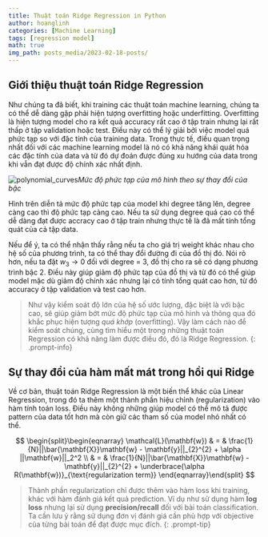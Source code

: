 ```yaml
---
title: Thuật toán Ridge Regression in Python
author: hoanglinh
categories: [Machine Learning]
tags: [regression model]
math: true
img_path: posts_media/2023-02-18-posts/
---
```


## Giới thiệu thuật toán Ridge Regression

Như chúng ta đã biết, khi training các thuật toán machine learning, chúng ta có thể dễ dàng gặp phải hiện tượng overfitting hoặc underfitting. Overfitting là hiện tượng model cho ra kết quả accuracy rất cao ở tập train nhưng lại rất thấp ở tập validation hoặc test. Điều này có thể lý giải bởi việc model quá phức tạp so với đặc tính của training data. Trong thực tế, điều quan trọng nhất đối với các machine learning model là nó có khả năng khái quát hóa các đặc tính của data và từ đó dự đoán được đúng xu hướng của data trong khi vẫn đạt được độ chính xác nhất định.

![polynomial_curves](polynomial_curves.png)_Mức độ phức tạp của mô hình theo sự thay đổi của bậc_

Hình trên diễn tả mức độ phức tạp của model khi degree tăng lên, degree càng cao thì độ phức tạp càng cao. Nếu ta sử dụng degree quá cao có thể dễ dàng đạt được accracy cao ở tập train nhưng thực tế là đã mất tính tổng quát của cả tập data. 

Nếu để ý, ta có thể nhận thấy rằng nếu ta cho giá trị weight khác nhau cho hệ số của phương trình, ta có thể thay đổi đường đi của đồ thị đó. Nói rõ hơn, nếu ta đặt $w_3 \rightarrow 0$ đối với degree = 3, đồ thị cho ra sẽ có dạng phương trình bậc 2. Điều này giúp giảm độ phức tạp của đồ thị và từ đó có thể giúp model mặc dù giảm độ chính xác nhưng lại có tính tổng quát cao hơn, từ đó accuracy ở tập validation và test cao hơn.

> Như vậy kiểm soát độ lớn của hệ số ước lượng, đặc biệt là với bậc cao, sẽ giúp giảm bớt mức độ phức tạp của mô hình và thông qua đó khắc phục hiện tượng *quá khớp* (overfitting). Vậy làm cách nào để kiểm soát chúng, cùng tìm hiểu một trong những thuật toán Regression có khả năng làm được điều đó, đó là Ridge Regression.
{: .prompt-info}

## Sự thay đổi của hàm mất mát trong hồi qui Ridge

Về cơ bản, thuật toán Ridge Regression là một biến thể khác của Linear Regression, trong đó ta thêm một thành phần hiệu chỉnh (regularization) vào hàm tính toán loss. Điều này không những giúp model có thể mô tả được pattern của data tốt hơn mà còn giữ các tham số của model nhỏ nhất có thể. 

$$
\begin{split}\begin{eqnarray} \mathcal{L}(\mathbf{w}) & = & \frac{1}{N}||\bar{\mathbf{X}}\mathbf{w} - \mathbf{y}||_{2}^{2} + \alpha ||\mathbf{w}||_2^2 \\
& = & \frac{1}{N}||\bar{\mathbf{X}}\mathbf{w} - \mathbf{y}||_{2}^{2} + \underbrace{\alpha R(\mathbf{w})}_{\text{regularization term}}
\end{eqnarray}\end{split}
$$

> Thành phần regularization chỉ được thêm vào hàm loss khi training, khác với hàm đánh giá kết quả prediction. Ví dụ như sử dụng hàm **log loss** nhưng lại sử dụng **precision/recall** đối với bài toán classification. Ta cần lưu ý rằng sử dụng đơn vị đánh giá cần phù hợp với objective của từng bài toán để đạt được mục đích.
{: .prompt-tip}
